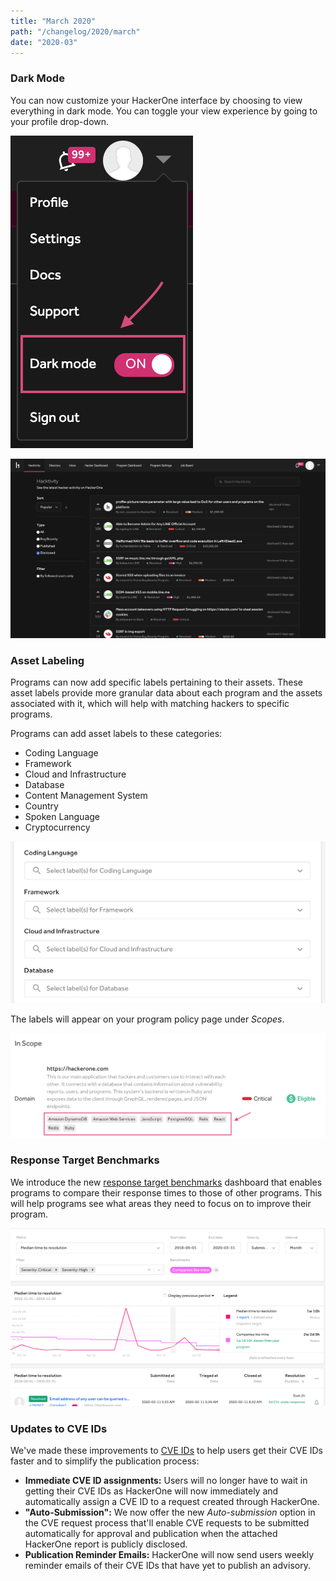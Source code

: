 ```yaml
---
title: "March 2020"
path: "/changelog/2020/march"
date: "2020-03"
---
```


### Dark Mode
You can now customize your HackerOne interface by choosing to view everything in dark mode. You can toggle your view experience by going to your profile drop-down.

![dark mode drop-down](./images/march_2020_dark_mode_3.png)

![dark mode hacktivity](./images/march_2020_dark_mode.png)


### Asset Labeling
Programs can now add specific labels pertaining to their assets. These asset labels provide more granular data about each program and the assets associated with it, which will help with matching hackers to specific programs.

Programs can add asset labels to these categories:
* Coding Language
* Framework
* Cloud and Infrastructure
* Database
* Content Management System
* Country
* Spoken Language
* Cryptocurrency

![asset labeling ui](./images/march_2020_asset_labeling.png)

The labels will appear on your program policy page under *Scopes*.  

![asset labels on HackerOne](./images/march_2020_asset_labels.png)

### Response Target Benchmarks
We introduce the new [response target benchmarks](/programs/response-target-benchmarks.html) dashboard that enables programs to compare their response times to those of other programs. This will help programs see what areas they need to focus on to improve their program.

![response target benchmarks](./images/march-2020_response_target_benchmarks.png)

### Updates to CVE IDs
We've made these improvements to [CVE IDs](/programs/cve-requests.html) to help users get their CVE IDs faster and to simplify the publication process:
* **Immediate CVE ID assignments:** Users will no longer have to wait in getting their CVE IDs as HackerOne will now immediately and automatically assign a CVE ID to a request created through HackerOne.
* **"Auto-Submission":** We now offer the new *Auto-submission* option in the CVE request process that'll enable CVE requests to be submitted automatically for approval and publication when the attached HackerOne report is publicly disclosed.
* **Publication Reminder Emails:** HackerOne will now send users weekly reminder emails of their CVE IDs that have yet to publish an advisory.

